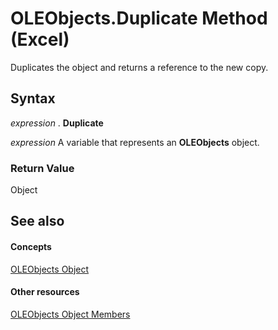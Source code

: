
# OLEObjects.Duplicate Method (Excel)

Duplicates the object and returns a reference to the new copy.


## Syntax

 _expression_ . **Duplicate**

 _expression_ A variable that represents an **OLEObjects** object.


### Return Value

Object


## See also


#### Concepts


[OLEObjects Object](e3fcf4bd-7c96-ecb3-dc04-551f7f7348f9.md)
#### Other resources


[OLEObjects Object Members](7c3b0619-a988-1b8c-51b1-4c8ef3180264.md)
